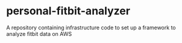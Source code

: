 # personal-fitbit-analyzer
A repository containing infrastructure code to set up a framework to analyze fitbit data on AWS
